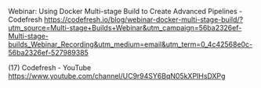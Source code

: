 Webinar: Using Docker Multi-stage Build to Create Advanced Pipelines - Codefresh
 https://codefresh.io/blog/webinar-docker-multi-stage-build/?utm_source=Multi-stage+Builds+Webinar&utm_campaign=56ba2326ef-Multi-stage-builds_Webinar_Recording&utm_medium=email&utm_term=0_4c42568e0c-56ba2326ef-527989385

(17) Codefresh - YouTube
 https://www.youtube.com/channel/UC9r94SY6BqN05kXPIHsDXPg

